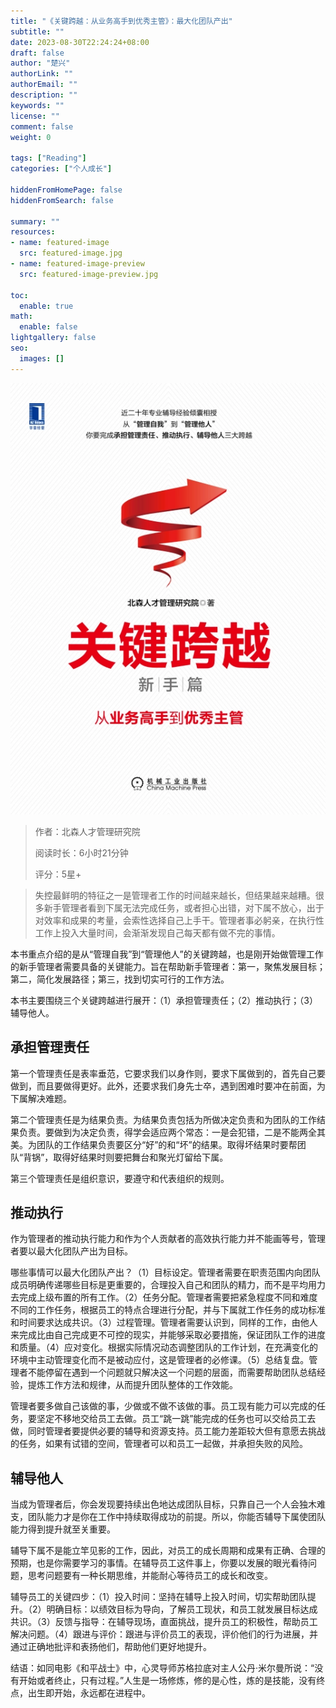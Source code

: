 ```yaml
---
title: "《关键跨越：从业务高手到优秀主管》：最大化团队产出"
subtitle: ""
date: 2023-08-30T22:24:24+08:00
draft: false
author: "楚兴"
authorLink: ""
authorEmail: ""
description: ""
keywords: ""
license: ""
comment: false
weight: 0

tags: ["Reading"]
categories: ["个人成长"]

hiddenFromHomePage: false
hiddenFromSearch: false

summary: ""
resources:
- name: featured-image
  src: featured-image.jpg
- name: featured-image-preview
  src: featured-image-preview.jpg

toc:
  enable: true
math:
  enable: false
lightgallery: false
seo:
  images: []
---
```


![key-leap](images/key-leap.jpg)

> 作者：北森人才管理研究院
> 
> 阅读时长：6小时21分钟
> 
> 评分：5星+

> 失控最鲜明的特征之一是管理者工作的时间越来越长，但结果越来越糟。很多新手管理者看到下属无法完成任务，或者担心出错，对下属不放心，出于对效率和成果的考量，会索性选择自己上手干。管理者事必躬亲，在执行性工作上投入大量时间，会渐渐发现自己每天都有做不完的事情。

本书重点介绍的是从“管理自我”到“管理他人”的关键跨越，也是刚开始做管理工作的新手管理者需要具备的关键能力。旨在帮助新手管理者：第一，聚焦发展目标；第二，简化发展路径；第三，找到切实可行的工作方法。

本书主要围绕三个关键跨越进行展开：（1）承担管理责任；（2）推动执行；（3）辅导他人。

## 承担管理责任
第一个管理责任是表率垂范，它要求我们以身作则，要求下属做到的，首先自己要做到，而且要做得更好。此外，还要求我们身先士卒，遇到困难时要冲在前面，为下属解决难题。

第二个管理责任是为结果负责。为结果负责包括为所做决定负责和为团队的工作结果负责。要做到为决定负责，得学会适应两个常态：一是会犯错，二是不能两全其美。为团队的工作结果负责要区分“好”的和“坏”的结果。取得坏结果时要帮团队“背锅”，取得好结果时则要把舞台和聚光灯留给下属。

第三个管理责任是组织意识，要遵守和代表组织的规则。

## 推动执行
作为管理者的推动执行能力和作为个人贡献者的高效执行能力并不能画等号，管理者要以最大化团队产出为目标。

哪些事情可以最大化团队产出？（1）目标设定。管理者需要在职责范围内向团队成员明确传递哪些目标是更重要的，合理投入自己和团队的精力，而不是平均用力去完成上级布置的所有工作。（2）任务分配。管理者需要把紧急程度不同和难度不同的工作任务，根据员工的特点合理进行分配，并与下属就工作任务的成功标准和时间要求达成共识。（3）过程管理。管理者需要认识到，同样的工作，由他人来完成比由自己完成更不可控的现实，并能够采取必要措施，保证团队工作的进度和质量。（4）应对变化。根据实际情况动态调整团队的工作计划，在充满变化的环境中主动管理变化而不是被动应付，这是管理者的必修课。（5）总结复盘。管理者不能停留在遇到一个问题就只解决这一个问题的层面，而需要帮助团队总结经验，提炼工作方法和规律，从而提升团队整体的工作效能。

管理者要多做自己该做的事，少做或不做不该做的事。员工现有能力可以完成的任务，要坚定不移地交给员工去做。员工“跳一跳”能完成的任务也可以交给员工去做，同时管理者要提供必要的辅导和资源支持。员工能力差距较大但有意愿去挑战的任务，如果有试错的空间，管理者可以和员工一起做，并承担失败的风险。

## 辅导他人
当成为管理者后，你会发现要持续出色地达成团队目标，只靠自己一个人会独木难支，团队能力才是你在工作中持续取得成功的前提。所以，你能否辅导下属使团队能力得到提升就至关重要。

辅导下属不是能立竿见影的工作，因此，对员工的成长周期和成果有正确、合理的预期，也是你需要学习的事情。在辅导员工这件事上，你要以发展的眼光看待问题，思考问题要有一种长期思维，并能耐心等待员工的成长和改变。

辅导员工的关键四步：（1）投入时间：坚持在辅导上投入时间，切实帮助团队提升。（2）明确目标：以绩效目标为导向，了解员工现状，和员工就发展目标达成共识。（3）反馈与指导：在辅导现场，直面挑战，提升员工的积极性，帮助员工解决问题。（4）跟进与评价：跟进与评价员工的表现，评价他们的行为进展，并通过正确地批评和表扬他们，帮助他们更好地提升。

结语：如同电影《和平战士》中，心灵导师苏格拉底对主人公丹·米尔曼所说：“没有开始或者终止，只有过程。”人生是一场修炼，修的是心性，炼的是技能，没有终点，出生即开始，永远都在进程中。